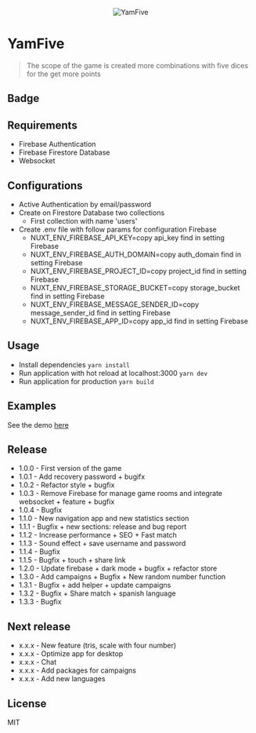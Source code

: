<p align="center">
  <img src="https://yamfive-app.herokuapp.com/icons/icon120.png" alt="YamFive" />
</p>

# YamFive

> The scope of the game is created more combinations with five dices for the get more points

## Badge

## Requirements

- Firebase Authentication
- Firebase Firestore Database
- Websocket

## Configurations

- Active Authentication by email/password
- Create on Firestore Database two collections
  - First collection with name 'users'
- Create .env file with follow params for configuration Firebase
  - NUXT_ENV_FIREBASE_API_KEY=copy api_key find in setting Firebase
  - NUXT_ENV_FIREBASE_AUTH_DOMAIN=copy auth_domain find in setting Firebase
  - NUXT_ENV_FIREBASE_PROJECT_ID=copy project_id find in setting Firebase
  - NUXT_ENV_FIREBASE_STORAGE_BUCKET=copy storage_bucket find in setting Firebase
  - NUXT_ENV_FIREBASE_MESSAGE_SENDER_ID=copy message_sender_id find in setting Firebase
  - NUXT_ENV_FIREBASE_APP_ID=copy app_id find in setting Firebase

## Usage

- Install dependencies ```yarn install```
- Run application with hot reload at localhost:3000 ```yarn dev```
- Run application for production ```yarn build```

## Examples

See the demo [here](https://yamfive-app.herokuapp.com/)

## Release

- 1.0.0 - First version of the game
- 1.0.1 - Add recovery password + bugifx
- 1.0.2 - Refactor style + bugfix
- 1.0.3 - Remove Firebase for manage game rooms and integrate websocket + feature + bugfix
- 1.0.4 - Bugfix
- 1.1.0 - New navigation app and new statistics section
- 1.1.1 - Bugfix + new sections: release and bug report
- 1.1.2 - Increase performance + SEO + Fast match
- 1.1.3 - Sound effect + save username and password
- 1.1.4 - Bugfix
- 1.1.5 - Bugfix + touch + share link
- 1.2.0 - Update firebase + dark mode + bugfix + refactor store
- 1.3.0 - Add campaigns + Bugfix + New random number function
- 1.3.1 - Bugfix + add helper + update campaigns
- 1.3.2 - Bugfix + Share match + spanish language
- 1.3.3 - Bugfix

## Next release

- x.x.x - New feature (tris, scale with four number)
- x.x.x - Optimize app for desktop
- x.x.x - Chat
- x.x.x - Add packages for campaigns
- x.x.x - Add new languages

## License

MIT

